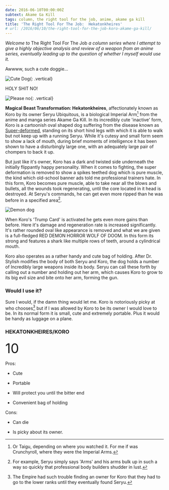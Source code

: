 ```yaml
---
date: 2016-06-10T00:00:00Z
subtext: Akame Ga Kill
tags: column, the right tool for the job, anime, akame ga kill
title: 'The Right Tool For The Job:  Hekatonkheires'
# url: /2016/06/10/the-right-tool-for-the-job-koro-akame-ga-kill/
---
```


*Welcome to* The Right Tool For The Job *a column series where I attempt to give a highly objective analysis and review of a weapon from an anime series, eventually leading up to the question of whether I myself would use it.*

Awwww, such a cute doggie...

![Cute Dog](/images/column/coro/cute.gif){: .vertical}

HOLY SHIT NO!

![Please no](/images/column/coro/plsno.gif){: .vertical}

**Magical Beast Transformation: Hekatonkheires**, affectionately known as Koro by its owner Seryu Ubiquitous, is a biological Imperial Arm[^3] from the anime and manga series Akame Ga Kill. In its incredibly cute 'inactive' form, Koro is a cartoonish oval shaped dog suffering from the disease known as [Super-deformed](http://tvtropes.org/pmwiki/pmwiki.php/Main/SuperDeformed), standing on its short hind legs with which it is able to walk but not keep up with a running Seryu.  While it's cutesy and small form seem to show a lack of mouth, during brief moments of intelligence it has been shown to have a disturbingly large one, with  an adequately large pair of chompers to back it up.

But just like it's owner, Koro has a dark and twisted side underneath the initially flippantly happy personality. When it comes to fighting, the super deformation is removed to show a spikes teethed dog which is pure muscle, the kind which old-school banner ads told me professional trainers hate. In this form, Koro becomes pure muscle, able to take near all the blows and bullets, all the wounds took regenerating, until the core located in it head is destroyed. At Seryu's commands, he can get even more ripped than he was before in a specified area[^1].

![Demon dog](/images/column/coro/demondog.jpg)

When Koro's 'Trump Card'  is activated he gets even more gains than before. Here it's damage and regeneration rate is increased significantly. It's rather rounded oval like appearance is removed and what we are given is a full-fledged RED DEMON HORROR WOLF OF DOOM. In this form its strong and features a shark like multiple rows of teeth, around a cylindrical mouth. 

Koro also operates as a rather handy and cute bag of holding. After Dr. Stylish modifies the body of both Seryu and Koro, the dog holds a number of Incredibly large weapons inside its body. Seryu can call these forth by calling out a number and holding out her arm, which causes Koro to grow to its big evil size and bite onto her arm, forming the gun. 

### Would I use it?

Sure I would, if the damn thing would let me. Koro is notoriously picky at who chooses[^2] but if I was allowed by Koro to be its owner I would love to be. In its normal form it is small, cute and extremely portable. Plus it would be handy as luggage on a plane. 

### HEKATONKHEIRES/KORO

<span style="font-size:3em">10</span>

Pros: 

* Cute

* Portable

* Will protect you until the bitter end

* Convenient bag of holding

Cons:

* Can die

* Is picky about its owner.


[^1]: For example, Seryu simply says 'Arms' and his arms bulk up in such a way so quickly that professional body builders shudder in lust.

[^2]: The Empire had such trouble finding an owner for Koro that they had to go to the lower ranks until they eventually found Seryu.
[^3]: Or Taigu, depending on where you watched it. For me if was Crunchyroll, where they were the Imperial Arms.
